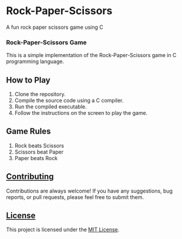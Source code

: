 # Rock-Paper-Scissors
A fun rock paper scissors game using C

### Rock-Paper-Scissors Game
This is a simple implementation of the Rock-Paper-Scissors game in C programming language.

## How to Play
1. Clone the repository.
2. Compile the source code using a C compiler.
3. Run the compiled executable.
4. Follow the instructions on the screen to play the game.

## Game Rules
1. Rock beats Scissors
2. Scissors beat Paper
3. Paper beats Rock

## [Contributing](https://github.com/nwhator/rock-paper-scissors/blob/main/CONTRIBUTING.md)
Contributions are always welcome! If you have any suggestions, bug reports, or pull requests, please feel free to submit them.

## [License](https://github.com/nwhator/rock-paper-scissors/blob/main/LICENSE)
This project is licensed under the [MIT License](https://github.com/nwhator/rock-paper-scissors/blob/main/LICENSE).
